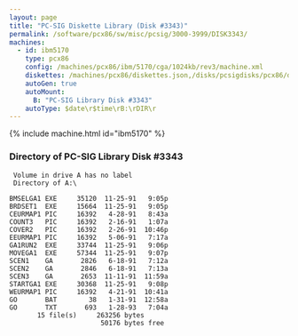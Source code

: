 ```yaml
---
layout: page
title: "PC-SIG Diskette Library (Disk #3343)"
permalink: /software/pcx86/sw/misc/pcsig/3000-3999/DISK3343/
machines:
  - id: ibm5170
    type: pcx86
    config: /machines/pcx86/ibm/5170/cga/1024kb/rev3/machine.xml
    diskettes: /machines/pcx86/diskettes.json,/disks/pcsigdisks/pcx86/diskettes.json
    autoGen: true
    autoMount:
      B: "PC-SIG Library Disk #3343"
    autoType: $date\r$time\rB:\rDIR\r
---
```


{% include machine.html id="ibm5170" %}

### Directory of PC-SIG Library Disk #3343

     Volume in drive A has no label
     Directory of A:\

    BMSELGA1 EXE     35120  11-25-91   9:05p
    BRDSET1  EXE     15664  11-25-91   9:05p
    CEURMAP1 PIC     16392   4-28-91   8:43a
    COUNT3   PIC     16392   2-16-91   1:07a
    COVER2   PIC     16392   2-26-91  10:46p
    EEURMAP1 PIC     16392   5-06-91   7:17a
    GA1RUN2  EXE     33744  11-25-91   9:06p
    MOVEGA1  EXE     57344  11-25-91   9:07p
    SCEN1    GA       2826   6-18-91   7:12a
    SCEN2    GA       2846   6-18-91   7:13a
    SCEN3    GA       2653  11-11-91  11:59a
    STARTGA1 EXE     30368  11-25-91   9:08p
    WEURMAP1 PIC     16392   4-21-91  10:41a
    GO       BAT        38   1-31-91  12:58a
    GO       TXT       693   1-28-93   7:04a
           15 file(s)     263256 bytes
                           50176 bytes free
